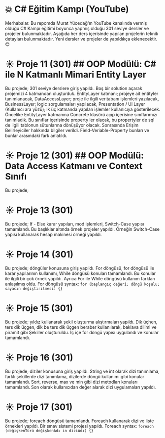 # :boom: C# Eğitim Kampı (YouTube)

Merhabalar. Bu repomda Murat Yücedağ'ın YouTube kanalında vermiş olduğu C# Kampı eğitimi boyunca yapmış olduğu 301 seviye dersler ve projeler bulunmaktadır. Aşağıda her ders içerisinde yapılan projelerin teknik detayları bulunmaktadır. Yeni dersler ve projeler de yapıldıkça eklenecektir. :blush: 


# :sunny: Proje 11 (301) ## OOP Modülü: C# ile N Katmanlı Mimari Entity Layer
Bu projede; 301 seviye derslere giriş yapıldı. Boş bir solution açarak projemizi 4 katmandan oluşturduk. EntityLayer katmanı; projeye ait entityler tanımlanacak, DataAccessLayer; proje ile ilgili veritabanı işlemleri yazılacak, BusinessLayer; logic sorgulamaları yapılacak, Presentation / UI Layer (Kullanıcı ara yüzü); lk üç katmanda yapılan işlemler kullanıcıya gösterilecek. Öncelike EntityLayer katmanına Concrete klasörü açıp içerisine sınıflarımızı tanımladık. Bu sınıflar içerisinde property ler olacak, bu propertyler de sql de ilgili tablonun sütunlarına dönüşüyor olacak. Sonrasında Erişim Belirleyiciler hakkında bilgiler verildi. Field-Veriable-Property bunları ve bunlar arasındaki fark anlatıldı.   

# :sunny: Proje 12 (301) ## OOP Modülü: Data Access Katmanı ve Context Sınıfı
Bu projede;  

# :sunny: Proje 13 (301)
Bu projede; If - Else karar yapıları, mod işlemleri, Switch-Case yapısı tamamlandı. Bu başlıklar altında örnek projeler yapıldı. Örneğin Switch-Case yapısı kullanarak hesap makinesi örneği yapıldı.

# :sunny: Proje 14 (301)
Bu projede; döngüler konusuna giriş yapıldı. For döngüsü, for döngüsü ile karar yapılarının kullanımı, While döngüsü konuları tamamlandı. Bu konular ile ilgili bir çok örnek yapıldı. Ayrıca For ile While döngüsü kullanım farkları anlaşılmış oldu. For döngüsü syntax: ```for (başlangıç değeri; döngü koşulu; sayacın değiştirilmesi) {}```

# :sunny: Proje 15 (301)
Bu projede; yıldız kullanarak şekil oluşturma alıştırmaları yapıldı. Dik üçhen, ters dik üçgen, dik be ters dik üçgen beraber kullanılarak, baklava dilimi ve piramit gibi Şekiller oluşturuldu. İç içe for döngü yapısı uygulandı ve konular tamamlandı. 

# :sunny: Proje 16 (301)
Bu projede; diziler konusuna giriş yapıldı. String ve int olarak dizi tanımlama, farklı şekillerde dizi tanımlama, dizilerde döngü kullanımı gibi konular tamamlandı. Sort, reverse, max ve min gibi dizi metodları konuları tamamlandı. Son olarak kullanıcıdan değer alarak dizi uygulamaları yapıldı.

# :sunny: Proje 17 (301)
Bu projede; foreach döngüsü tamamlandı. Foreach kullanarak dizi ve liste örnekleri yapıldı. Bir sınav sistemi projesi yapıldı. Foreach syntax: ```foreach (değişkenTürü değişkenAdı in diziAdı) {}```
